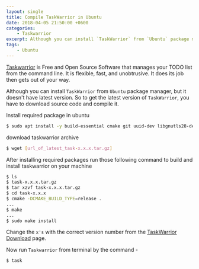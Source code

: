```yaml
---
layout: single
title: Compile TaskWarrior in Ubuntu
date: 2018-04-05 21:50:00 +0600
categories:
    - Taskwarrior
excerpt: Although you can install `TaskWarrior` from `Ubuntu` package manager, but it doesn't have latest version. So you have to download source code and compile it.
tags:
    - Ubuntu
---
```


[Taskwarrior](https://taskwarrior.org/) is Free and Open Source Software that manages your TODO list from the command line. It is flexible, fast, and unobtrusive. It does its job then gets out of your way.

Although you can install `TaskWarrior` from `Ubuntu` package manager, but it doesn't have latest version. So to get the latest version of `TaskWarrior`, you have to download source code and compile it.

Install required package in ubuntu

```bash
$ sudo apt install -y build-essential cmake git uuid-dev libgnutls28-dev
```


download taskwarrior archive

```bash
$ wget [url_of_latest_task-x.x.x.tar.gz]
```

After installing required packages run those following command to build and install taskwarrior on your machine


```bash
$ ls
$ task-x.x.x.tar.gz
$ tar xzvf task-x.x.x.tar.gz
$ cd task-x.x.x
$ cmake -DCMAKE_BUILD_TYPE=release .
...
$ make
...
$ sudo make install
```

Change the `x's` with the correct version number from the [TaskWarrior Download](https://taskwarrior.org/download/) page.

Now run `Taskwarrior` from terminal by the command -

```bash
$ task
```
